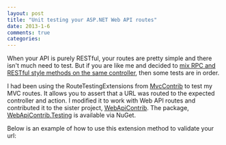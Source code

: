 ```yaml
---
layout: post
title: "Unit testing your ASP.NET Web API routes"
date: 2013-1-6
comments: true
categories: 
---
```

<p>When your API is purely RESTful, your routes are pretty simple and there isn't much need to test. But if you are like me and decided to <a href="webapi_mixed_rest_rpc_routing.html">mix RPC and RESTful style methods on the same controller</a>, then some tests are in order.</p>

<p>I had been using the RouteTestingExtensions from <a href="http://mvccontrib.codeplex.com/">MvcContrib</a> to test my MVC routes. It allows you to assert that a URL was routed to the expected controller and action. I modified it to work with Web API routes and contributed it to the sister project, <a href="http://github.com/WebApiContrib/WebAPIContrib">WebApiContrib</a>. The package, <a href="http://nuget.org/packages/WebApiContrib.Testing">WebApiContrib.Testing</a> is available via NuGet.

<p>Below is an example of how to use this extension method to validate your url:</p>
<script src="https://gist.github.com/4471039.js"></script>